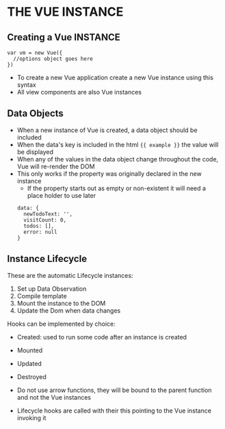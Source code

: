 # THE VUE INSTANCE

## Creating a Vue INSTANCE
```
var vm = new Vue({
  //options object goes here
})
```
- To create a new Vue application create a new Vue instance using this syntax
- All view components are also Vue instances

## Data Objects
- When a new instance of Vue is created, a data object should be included
- When the data's key is included in the html `{{ example }}` the value will be displayed
- When any of the values in the data object change throughout the code, Vue will re-render the DOM
- This only works if the property was originally declared in the new instance
    - If the property starts out as empty or non-existent it will need a place holder to use later
    ```
    data: {
      newTodoText: '',
      visitCount: 0,
      todos: [],
      error: null
    }
    ```
## Instance Lifecycle
These are the automatic Lifecycle instances:
1. Set up Data Observation
2. Compile template
3. Mount the instance to the DOM
4. Update the Dom when data changes

Hooks can be implemented by choice:
- Created: used to run some code after an instance is created
- Mounted
- Updated
- Destroyed

- Do not use arrow functions, they will be bound to the parent function and not the Vue instances
- Lifecycle hooks are called with their this pointing to the Vue instance invoking it
